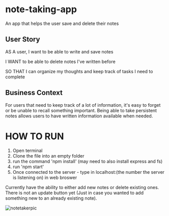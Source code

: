 # note-taking-app
An app that helps the user save and delete their notes

## User Story

AS A user, I want to be able to write and save notes

I WANT to be able to delete notes I've written before

SO THAT I can organize my thoughts and keep track of tasks I need to complete

## Business Context

For users that need to keep track of a lot of information, it's easy to forget or be unable to recall something important. Being able to take persistent notes allows users to have written information available when needed.

# HOW TO RUN 
1. Open terminal
2. Clone the file into an empty folder
3. run the command 'npm install' (may need to also install express and fs)
4. run 'npm start'
5. Once connected to the server - type in localhost:(the number the server is listening on) in web broswer

Currently have the ability to either add new notes or delete existing ones. There is not an update button yet (Just in case you wanted to add something new to an already existing note).

![notetakerpic](https://user-images.githubusercontent.com/54759646/75207541-0536e680-5747-11ea-8384-84176bbe09e4.JPG)
